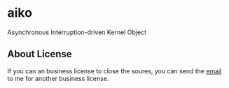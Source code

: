 # aiko
Asynchronous Interruption-driven Kernel Object


## About License

If you can an business license to close the soures, you can send the [email](me@qinka.pro) to me for another business license.
